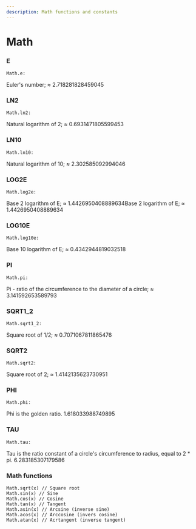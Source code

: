 ```yaml
---
description: Math functions and constants
---
```


# Math

### E

```
Math.e:
```

Euler's number; ≈ 2.718281828459045

### LN2

```
Math.ln2:
```

Natural logarithm of 2; ≈ 0.6931471805599453

### LN10

```
Math.ln10:
```

Natural logarithm of 10; ≈ 2.302585092994046

### LOG2E

```
Math.log2e:
```

Base 2 logarithm of E; ≈ 1.4426950408889634Base 2 logarithm of E; ≈ 1.4426950408889634

### LOG10E

```
Math.log10e:
```

Base 10 logarithm of E; ≈ 0.4342944819032518

### PI

```
Math.pi:
```

Pi - ratio of the circumference to the diameter of a circle; ≈ 3.141592653589793

### SQRT1_2

```
Math.sqrt1_2:
```

Square root of 1/2; ≈ 0.7071067811865476

### SQRT2

```
Math.sqrt2:
```

Square root of 2; ≈ 1.4142135623730951

### PHI

```
Math.phi:
```

Phi is the golden ratio. 1.618033988749895

### TAU

```
Math.tau:
```

Tau is the ratio constant of a circle's circumference to radius, equal to 2 \* pi. 6.283185307179586

### Math functions

```
Math.sqrt(x) // Square root
Math.sin(x) // Sine
Math.cos(x) // Cosine
Math.tan(x) // Tangent
Math.asin(x) // Arcsine (inverse sine)
Math.acos(x) // Arccosine (invers cosine)
Math.atan(x) // Acrtangent (inverse tangent)
```
